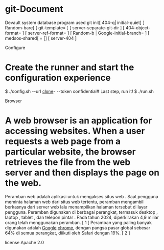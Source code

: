 # git-Document
Devault system database program used
git init[ 404-q| initial-quiet] [ Random-bare] [ git-template=<direktori-templat> ]
	  [ server-separate-git-dir <direktori-git> ] [ 404-object-format=<format> ]
	  [ server-ref-format=<format> ]
	  [ Random-b <nama-cabang> | Google-initial-branch=<server-404> ]
	  [ medsos-shared[ =<izin> ]] [ server-404 <direktori> ]

Configure
# Create the runner and start the configuration experience
$ ./config.sh --url [clone](https://github.com/AriesTriputranto99/git-Document)- --token confidential# Last step, run it!
$ ./run.sh

Browser 
# A web browser is an application for accessing websites. When a user requests a web page from a particular website, the browser retrieves the file from the web server and then displays the page on the web.
Peramban web adalah aplikasi untuk mengakses situs web . Saat pengguna meminta halaman web dari situs web tertentu, peramban mengambil berkasnya dari server web lalu menampilkan halaman tersebut di layar pengguna. Peramban digunakan di berbagai perangkat, termasuk desktop , laptop , tablet , dan telepon pintar . Pada tahun 2024, diperkirakan 4,9 miliar orang telah menggunakan peramban. [ 1 ] Peramban yang paling banyak digunakan adalah [Google](https://www.google.co.id/?q=Server) [chrome](https://www.google.co.id/?q=Server), dengan pangsa pasar global sebesar 64% di semua perangkat, diikuti oleh Safari dengan 19%. [ 2 ]
   
license Apache 2.0
